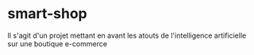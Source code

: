 # smart-shop
Il s'agit d'un projet mettant en avant les atouts de l'intelligence artificielle sur une boutique e-commerce

